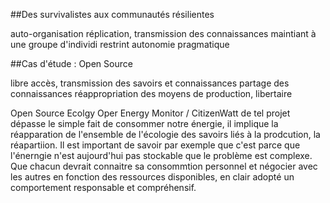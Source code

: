 

##Des survivalistes aux communautés résilientes

auto-organisation
réplication, transmission des connaissances
maintiant à une groupe d'individi restrint
autonomie pragmatique 



##Cas d'étude : Open Source 

libre accès, transmission des savoirs et connaissances
partage des connaissances
réappropriation des moyens de production, libertaire

Open Source Ecolgy
Oper Energy Monitor / CitizenWatt 
de tel projet dépasse le simple fait de consommer notre énergie, il implique la réapparation de l'ensemble de l'écologie des savoirs liés à la prodcution, la réapartiion.
Il est important de savoir par exemple que c'est parce que l'énerngie n'est aujourd'hui pas stockable que le problème est complexe.
Que chacun devrait connaitre sa consommtion personnel et négocier avec les autres en fonction des ressources disponibles, en clair adopté un comportement responsable et compréhensif.



